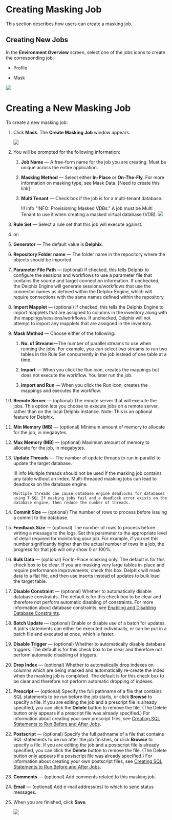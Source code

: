 # Creating Masking Job

This section describes how users can create a masking job.

## Creating New Jobs

In the **Environment Overview** screen, select one of the jobs icons to
create the corresponding job:

  - Profile

  - Mask

  ![](./media/image6.png)

# Creating a New Masking Job

To create a new masking job:

1.  Click **Mask**. The **Create Masking Job** window appears.

    ![](./media/image7.png)

2.  You will be prompted for the following information:
    
    1.  **Job Name** — A free-form name for the job you are creating.
        Must be unique across the entire application.
    
    2.  **Masking Method** — Select either **In-Place** or
        **On-The-Fly**. For more information on masking type, see Mask
        Data. \[Need to create this link\]
    
    3.  **Multi Tenant** — Check box if the job is for a multi-tenant
        database.

        !!! info "INFO: Provisioning Masked VDBs."
            A job must be Multi Tenant to use it when creating a masked virtual database (VDB).
            ![](./media/image5.png)

4.  **Rule Set** — Select a rule set that this job will execute
    against.

5.  or:

6.  **Generator** — The default value is **Delphix**.

7.  **Repository Folder name** — The folder name in the repository
    where the objects should be imported.

8.  **Parameter File Path** — (optional) If checked, this tells
    Delphix to configure the sessions and workflows to use a parameter
    file that contains the source and target connection information.
    If unchecked, the Delphix Engine will generate sessions/workflows
    that use the connector names as defined within the Delphix Engine,
    which will require connections with the same names defined within
    the repository.

9.  **Import Mapplet** — (optional) if checked, this tells the Delphix
    Engine to import mapplets that are assigned to columns in the
    inventory along with the mappings/sessions/workflows. If
    unchecked, Delphix will not attempt to import any mapplets that
    are assigned in the inventory.

10. **Mask Method** — Choose either of the following:
    
    1.  **No. of Streams**—The number of parallel streams to use when
        running the jobs. For example, you can select two streams to
        run two tables in the Rule Set concurrently in the job instead
        of one table at a time.
    
    2.  **Import** — When you click the Run icon, creates the mappings
        but does not execute the workflow. You later run the job.
    
    3.  **Import and Run** — When you click the Run icon, creates the
        mappings and executes the workflow.

11. **Remote Server** — (optional) The remote server that will execute
    the jobs. This option lets you choose to execute jobs on a remote
    server, rather than on the local Delphix instance. Note: This is
    an optional feature for Delphix.

12. **Min Memory (MB)** — (optional) Minimum amount of memory to
    allocate for the job, in megabytes.

13. **Max Memory (MB)** — (optional) Maximum amount of memory to
    allocate for the job, in megabytes.

14. **Update Threads** — The number of update threads to run in
    parallel to update the target
database.

    !!! info
        Multiple threads should not be used if the masking job contains any table without an index. Multi-threaded masking jobs can lead to deadlocks on the database engine.
        
        Multiple threads can cause database engine deadlocks for databases using T-SQL If masking jobs fail and a deadlock error exists on the database engine, then reduce the number of threads.

15. **Commit Size** — (optional) The number of rows to process before
    issuing a commit to the database.

16. **Feedback Size** — (optional) The number of rows to process
    before writing a message to the logs. Set this parameter to the
    appropriate level of detail required for monitoring your job. For
    example, if you set this number significantly higher than the
    actual number of rows in a job, the progress for that job will
    only show 0 or 100%.

17. **Bulk Data** — (optional) For In-Place masking only. The default
    is for this check box to be clear. If you are masking very large
    tables in-place and require performance improvements, check this
    box. Delphix will mask data to a flat file, and then use inserts
    instead of updates to bulk load the target table.

18. **Disable Constraint** — (optional) Whether to automatically
    disable database constraints. The default is for this check box to
    be clear and therefore not perform automatic disabling of
    constraints. For more information about database constraints, see
    [<span class="underline">Enabling and Disabling Database
    Constraints</span>](https://docs.delphix.com/display/DOCSDEV/.Scheduler+Tab+vJocacean#id-.SchedulerTabvJocacean-EnablingDisablingDatabaseConstraints).

19. **Batch Update** — (optional) Enable or disable use of a batch for
    updates. A job's statements can either be executed individually,
    or can be put in a batch file and executed at once, which is
    faster.

20. **Disable Trigger** — (optional) Whether to automatically disable
    database triggers. The default is for this check box to be clear
    and therefore not perform automatic disabling of triggers.

21. **Drop Index** — (optional) Whether to automatically drop indexes
    on columns which are being masked and automatically re-create the
    index when the masking job is completed. The default is for this
    check box to be clear and therefore not perform automatic dropping
    of indexes.

22. **Prescript** — (optional) Specify the full pathname of a file
    that contains SQL statements to be run before the job starts, or
    click **Browse** to specify a file. If you are editing the job and
    a prescript file is already specified, you can click the
    **Delete** button to remove the file. (The Delete button only
    appears if a prescript file was already specified.) For
    information about creating your own prescript files, see
    [<span class="underline">Creating SQL Statements to Run Before and
    After
    Jobs</span>](https://docs.delphix.com/display/DOCSDEV/.Scheduler+Tab+vJocacean#id-.SchedulerTabvJocacean-creatingsqlstatementstorunbeforeandafter).

23. **Postscript** — (optional) Specify the full pathname of a file
    that contains SQL statements to be run after the job finishes, or
    click **Browse** to specify a file. If you are editing the job and
    a postscript file is already specified, you can click the
    **Delete** button to remove the file. (The Delete button only
    appears if a postscript file was already specified.) For
    information about creating your own postscript files, see
    [<span class="underline">Creating SQL Statements to Run Before and
    After
    Jobs</span>](https://docs.delphix.com/display/DOCSDEV/.Scheduler+Tab+vJocacean#id-.SchedulerTabvJocacean-creatingsqlstatementstorunbeforeandafter).

24. **Comments** — (optional) Add comments related to this masking
    job.

25. **Email** — (optional) Add e-mail address(es) to which to send
    status messages.

3.  When you are finished, click **Save**.

    ![](./media/image8.png)
